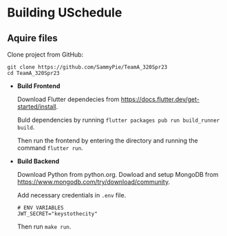 # Building USchedule

## Aquire files

Clone project from GitHub:

```
git clone https://github.com/SammyPie/TeamA_320Spr23
cd TeamA_320Spr23
```

- **Build Frontend**

  Download Flutter dependecies from https://docs.flutter.dev/get-started/install.

  Buld dependencies by running `flutter packages pub run build_runner build`.

  Then run the frontend by entering the directory and running the command `flutter run`.

- **Build Backend**

  Download Python from python.org.
  Dowload and setup MongoDB from https://www.mongodb.com/try/download/community.

  Add necessary credentials in `.env` file.

  ```
  # ENV VARIABLES
  JWT_SECRET="keystothecity"
  ```

  Then run `make run`.
